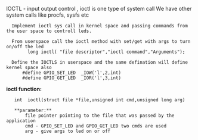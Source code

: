 IOCTL - input output control , ioctl is one type of system call 
        We have other system calls like procfs, sysfs etc
      
      Implement ioctl sys call in kernel space and passing commands from the user space to controll leds.
      
      From userspace call the ioctl method with set/get with args to turn on/off the led
            long ioctl( "file descriptor","ioctl command","Arguments");
            
      Define the IOCTLS in userspace and the same defination will define kernel space also
          #define GPIO_SET_LED	_IOW('l',2,int)
          #define GPIO_GET_LED	_IOR('l',3,int)


 **ioctl function:**
 
       int  ioctl(struct file *file,unsigned int cmd,unsigned long arg)
       
       **parameter:**
           file pointer pointing to the file that was passed by the application
           cmd - GPIO_SET_LED and GPIO_GET_LED two cmds are used
           arg - give args to led on or off 
        
